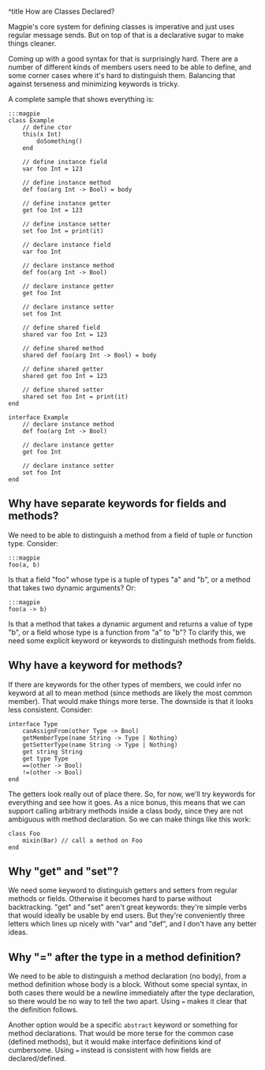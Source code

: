 ^title How are Classes Declared?

Magpie's core system for defining classes is imperative and just uses regular message sends. But on top of that is a declarative sugar to make things cleaner.

Coming up with a good syntax for that is surprisingly hard. There are a number of different kinds of members users need to be able to define, and some corner cases where it's hard to distinguish them. Balancing that against terseness and minimizing keywords is tricky.

A complete sample that shows everything is:

    :::magpie
    class Example
        // define ctor
        this(x Int)
            doSomething()
        end
    
        // define instance field
        var foo Int = 123
        
        // define instance method
        def foo(arg Int -> Bool) = body
    
        // define instance getter
        get foo Int = 123
    
        // define instance setter
        set foo Int = print(it)
    
        // declare instance field
        var foo Int
    
        // declare instance method
        def foo(arg Int -> Bool)
    
        // declare instance getter
        get foo Int
    
        // declare instance setter
        set foo Int
        
        // define shared field
        shared var foo Int = 123
    
        // define shared method
        shared def foo(arg Int -> Bool) = body
    
        // define shared getter
        shared get foo Int = 123
    
        // define shared setter
        shared set foo Int = print(it)
    end
    
    interface Example
        // declare instance method
        def foo(arg Int -> Bool)
    
        // declare instance getter
        get foo Int
    
        // declare instance setter
        set foo Int
    end

## Why have separate keywords for fields and methods?

We need to be able to distinguish a method from a field of tuple or function type. Consider:

    :::magpie
    foo(a, b)

Is that a field "foo" whose type is a tuple of types "a" and "b", or a method that takes two dynamic arguments? Or:

    :::magpie
    foo(a -> b)

Is that a method that takes a dynamic argument and returns a value of type "b", or a field whose type is a function from "a" to "b"? To clarify this, we need some explicit keyword or keywords to distinguish methods from fields.

## Why have a keyword for methods?

If there are keywords for the other types of members, we could infer no keyword at all to mean method (since methods are likely the most common member). That would make things more terse. The downside is that it looks less consistent. Consider:

    interface Type
        canAssignFrom(other Type -> Bool)
        getMemberType(name String -> Type | Nothing)
        getSetterType(name String -> Type | Nothing)
        get string String
        get type Type
        ==(other -> Bool)
        !=(other -> Bool)
    end

The getters look really out of place there. So, for now, we'll try keywords for everything and see how it goes. As a nice bonus, this means that we can support calling arbitrary methods inside a class body, since they are not ambiguous with method declaration. So we can make things like this work:

    class Foo
        mixin(Bar) // call a method on Foo
    end

## Why "get" and "set"?

We need some keyword to distinguish getters and setters from regular methods or fields. Otherwise it becomes hard to parse without backtracking. "get" and "set" aren't great keywords: they're simple verbs that would ideally be usable by end users. But they're conveniently three letters which lines up nicely with "var" and "def", and I don't have any better ideas.

## Why "=" after the type in a method definition?

We need to be able to distinguish a method declaration (no body), from a method definition whose body is a block. Without some special syntax, in both cases there would be a newline immediately after the type declaration, so there would be no way to tell the two apart. Using `=` makes it clear that the definition follows.

Another option would be a specific `abstract` keyword or something for method declarations. That would be more terse for the common case (defined methods), but it would make interface definitions kind of cumbersome. Using `=` instead is consistent with how fields are declared/defined.




